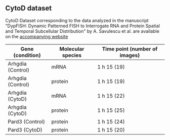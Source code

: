 ## CytoD dataset

CytoD Dataset corresponding to the data analyzed in the manuscript "DypFISH: Dynamic Patterned FISH to Interrogate RNA and Protein Spatial and Temporal Subcellular Distribution" by A. Savulescu et al. are available on the [accompanying website](http://dypfish.org)

| Gene (condition) 	| Molecular species 	| Time point (number of images) 	|
|-	|-	|-	|
| Arhgdia (Control) 	| mRNA 	| 1 h 15 (19) 	|
| Arhgdia (Control) 	| protein 	| 1 h 15 (19) 	|
| Arhgdia (CytoD) 	| mRNA 	| 1 h 15 (22) 	|
| Arhgdia (CytoD) 	| protein 	| 1 h 15 (25) 	|
| Pard3 (Control) 	| protein 	| 1 h 15 (24) 	|
| Pard3 (CytoD) 	| protein 	| 1 h 15 (20) 	|
